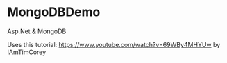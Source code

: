 # MongoDBDemo
Asp.Net &amp; MongoDB

Uses this tutorial: https://www.youtube.com/watch?v=69WBy4MHYUw by IAmTimCorey
